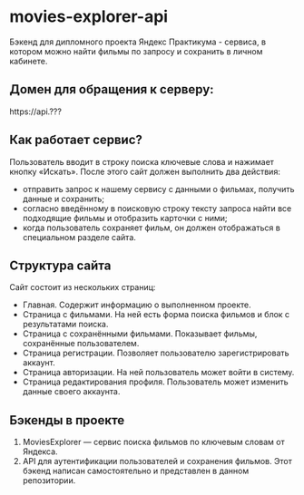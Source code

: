 # movies-explorer-api
Бэкенд для дипломного проекта Яндекс Практикума - сервиса, в котором можно найти фильмы по запросу и сохранить в личном кабинете.

## Домен для обращения к серверу:
https://api.???

## Как работает сервис?
Пользователь вводит в строку поиска ключевые слова и нажимает кнопку «Искать». После этого сайт должен выполнить два действия:
- отправить запрос к нашему сервису с данными о фильмах, получить данные и сохранить;
- согласно введённому в поисковую строку тексту запроса найти все подходящие фильмы и отобразить карточки с ними;
- когда пользователь сохраняет фильм, он должен отображаться в специальном разделе сайта.

## Структура сайта
Сайт состоит из нескольких страниц:
- Главная. Содержит информацию о выполненном проекте.
- Страница с фильмами. На ней есть форма поиска фильмов и блок с результатами поиска.
- Страница с сохранёнными фильмами. Показывает фильмы, сохранённые пользователем.
- Страница регистрации. Позволяет пользователю зарегистрировать аккаунт.
- Страница авторизации. На ней пользователь может войти в систему.
- Страница редактирования профиля. Пользователь может изменить данные своего аккаунта.

## Бэкенды в проекте
1. MoviesExplorer — сервис поиска фильмов по ключевым словам от Яндекса.
2. API для аутентификации пользователей и сохранения фильмов. Этот бэкенд написан самостоятельно и представлен в данном репозитории.
